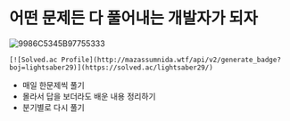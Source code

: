 # 어떤 문제든 다 풀어내는 개발자가 되자

![9986C5345B97755333](/Users/suchoi/Desktop/9986C5345B97755333.jpeg)

```null
[![Solved.ac Profile](http://mazassumnida.wtf/api/v2/generate_badge?boj=lightsaber29)](https://solved.ac/lightsaber29/)
```

- 매일 한문제씩 풀기
- 몰라서 답을 보더라도 배운 내용 정리하기
- 분기별로 다시 풀기
